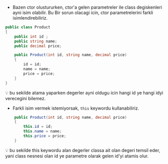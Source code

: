 * Bazen ctor olustururken, ctor'a gelen parametreler ile class degiskenleri ayni isim olabilir. Bu Bir sorun olacagi icin, ctor parametrelerini farkli isimlendirebiliriz.
```C#
public class Product
{
    public int id ;
    public string name;
    public decimal price;

    public Product(int id, string name, decimal price)
    {
        id = id;
        name = name;
        price = price;
    }
}
``` 
:bulb: bu sekilde atama yaparken degerler ayni oldugu icin hangi id ye hangi idyi verecegini bilemez.
* Farkli isim vermek istemiyorsak, `this` keywordu kullanabiliriz. 
```C#
    public Product(int id, string name, decimal price)
    {
        this.id = id;
        this.name = name;
        this.price = price;
    }
```
:bulb: bu sekilde this keywordu alan degerler classa ait olan degeri temsil eder, yani class nesnesi olan id ye parametre olarak gelen id'yi atamis olur.
